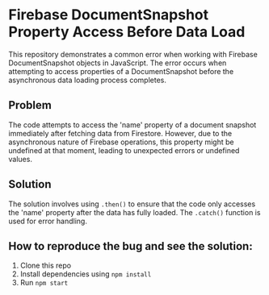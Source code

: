 # Firebase DocumentSnapshot Property Access Before Data Load

This repository demonstrates a common error when working with Firebase DocumentSnapshot objects in JavaScript. The error occurs when attempting to access properties of a DocumentSnapshot before the asynchronous data loading process completes.

## Problem
The code attempts to access the 'name' property of a document snapshot immediately after fetching data from Firestore. However, due to the asynchronous nature of Firebase operations, this property might be undefined at that moment, leading to unexpected errors or undefined values.

## Solution
The solution involves using `.then()` to ensure that the code only accesses the 'name' property after the data has fully loaded. The `.catch()` function is used for error handling.

## How to reproduce the bug and see the solution:
1. Clone this repo
2. Install dependencies using `npm install`
3. Run `npm start`
